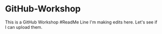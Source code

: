 # GitHub-Workshop
This is a GitHub Workshop
#ReadMe Line
I'm making edits here. Let's see if I can upload them. 
